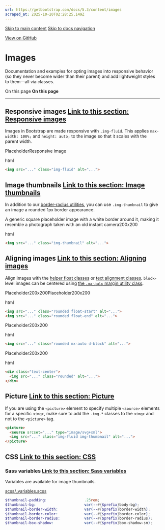 ```yaml
---
url: https://getbootstrap.com/docs/5.3/content/images
scraped_at: 2025-10-20T02:28:25.149Z
---
```


[Skip to main content](https://getbootstrap.com/docs/5.3/content/images/#content) [Skip to docs navigation](https://getbootstrap.com/docs/5.3/content/images/#bd-docs-nav)

[View on GitHub](https://github.com/twbs/bootstrap/blob/v5.3.8/site/src/content/docs/content/images.mdx "View and edit this file on GitHub")

# Images

Documentation and examples for opting images into responsive behavior (so they never become wider than their parent) and add lightweight styles to them—all via classes.

On this page
**On this page**

* * *

## Responsive images [Link to this section: Responsive images](https://getbootstrap.com/docs/5.3/content/images/\#responsive-images)

Images in Bootstrap are made responsive with `.img-fluid`. This applies `max-width: 100%;` and `height: auto;` to the image so that it scales with the parent width.

PlaceholderResponsive image

html

```html
<img src="..." class="img-fluid" alt="...">
```

## Image thumbnails [Link to this section: Image thumbnails](https://getbootstrap.com/docs/5.3/content/images/\#image-thumbnails)

In addition to our [border-radius utilities](https://getbootstrap.com/docs/5.3/utilities/borders), you can use `.img-thumbnail` to give an image a rounded 1px border appearance.

A generic square placeholder image with a white border around it, making it resemble a photograph taken with an old instant camera200x200

html

```html
<img src="..." class="img-thumbnail" alt="...">
```

## Aligning images [Link to this section: Aligning images](https://getbootstrap.com/docs/5.3/content/images/\#aligning-images)

Align images with the [helper float classes](https://getbootstrap.com/docs/5.3/utilities/float) or [text alignment classes](https://getbootstrap.com/docs/5.3/utilities/text#text-alignment). `block`-level images can be centered using [the `.mx-auto` margin utility class](https://getbootstrap.com/docs/5.3/utilities/spacing#horizontal-centering).

Placeholder200x200Placeholder200x200

html

```html
<img src="..." class="rounded float-start" alt="...">
<img src="..." class="rounded float-end" alt="...">
```

Placeholder200x200

html

```html
<img src="..." class="rounded mx-auto d-block" alt="...">
```

Placeholder200x200

html

```html
<div class="text-center">
  <img src="..." class="rounded" alt="...">
</div>
```

## Picture [Link to this section: Picture](https://getbootstrap.com/docs/5.3/content/images/\#picture)

If you are using the `<picture>` element to specify multiple `<source>` elements for a specific `<img>`, make sure to add the `.img-*` classes to the `<img>` and not to the `<picture>` tag.

```html
<picture>
  <source srcset="..." type="image/svg+xml">
  <img src="..." class="img-fluid img-thumbnail" alt="...">
</picture>

```

## CSS [Link to this section: CSS](https://getbootstrap.com/docs/5.3/content/images/\#css)

### Sass variables [Link to this section: Sass variables](https://getbootstrap.com/docs/5.3/content/images/\#sass-variables)

Variables are available for image thumbnails.

[scss/\_variables.scss](https://github.com/twbs/bootstrap/blob/v5.3.8/scss/_variables.scss)

```scss
$thumbnail-padding:                 .25rem;
$thumbnail-bg:                      var(--#{$prefix}body-bg);
$thumbnail-border-width:            var(--#{$prefix}border-width);
$thumbnail-border-color:            var(--#{$prefix}border-color);
$thumbnail-border-radius:           var(--#{$prefix}border-radius);
$thumbnail-box-shadow:              var(--#{$prefix}box-shadow-sm);

```